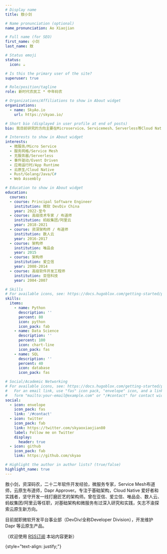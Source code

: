 ```yaml
---
# Display name
title: 敖小剑

# Name pronunciation (optional)
name_pronunciation: Ao Xiaojian

# Full name (for SEO)
first_name: 小剑
last_name: 敖

# Status emoji
status:
  icon: ☕️

# Is this the primary user of the site?
superuser: true

# Role/position/tagline
role: 新时代农民工 * 中年码农

# Organizations/Affiliations to show in About widget
organizations:
  - name: SkyAo.io
    url: https://skyao.io/

# Short bio (displayed in user profile at end of posts)
bio: 我目前研究的方向主要在Microservice、Servicemesh、Serverless等Cloud Native相关的领域，全职从事Dapr开发，欢迎交流和指导。

# Interests to show in About widget
interests:
  - 微服务/Micro Service
  - 服务网格/Service Mesh
  - 无服务器/Serverless
  - 事件驱动/Event Driven
  - 应用运行时/App Runtime
  - 云原生/Cloud Native
  - Rust/Golang/Java/C#
  - Web Assembly

# Education to show in About widget
education:
  courses:
  - course: Principal Software Engineer
    institution: 微软 DevDiv China
    year: 2022-至今
  - course: 高级技术专家 / 布道师
    institution: 蚂蚁集团/阿里云
    year: 2018-2021
  - course: 资深架构师 / 布道师
    institution: 数人云
    year: 2016-2017
  - course: 架构师
    institution: 唯品会
    year: 2015
  - course: 架构师
    institution: 爱立信
    year: 2008-2014
  - course: 高级软件开发工程师
    institution: 亚信科技
    year: 2004-2007

# Skills
# For available icons, see: https://docs.hugoblox.com/getting-started/page-builder/#icons
skills:
  items:
    - name: Python
      description: ''
      percent: 80
      icon: python
      icon_pack: fab
    - name: Data Science
      description: ''
      percent: 100
      icon: chart-line
      icon_pack: fas
    - name: SQL
      description: ''
      percent: 40
      icon: database
      icon_pack: fas

# Social/Academic Networking
# For available icons, see: https://docs.hugoblox.com/getting-started/page-builder/#icons
#   For an email link, use "fas" icon pack, "envelope" icon, and a link in the
#   form "mailto:your-email@example.com" or "/#contact" for contact widget.
social:
  - icon: envelope
    icon_pack: fas
    link: '/#contact'
  - icon: twitter
    icon_pack: fab
    link: https://twitter.com/skyaoxiaojian80
    label: Follow me on Twitter
    display:
      header: true
  - icon: github
    icon_pack: fab
    link: https://github.com/skyao

# Highlight the author in author lists? (true/false)
highlight_name: true
---
```


敖小剑，资深码农，二十二年软件开发经验，微服务专家，Service Mesh布道师，云原生布道师，Dapr Approver。专注于基础架构，Cloud Native 爱好者和实践者，坚守开发一线打磨匠艺的架构师。曾在亚信、爱立信、唯品会、数人云、蚂蚁集团/阿里云等任职，对基础架构和微服务有过深入研究和实践，矢志不渝探索云原生新方向。

目前就职微软开发平台事业部（DevDiv/全称Developer Division），开发维护 Dapr 等云原生产品。

（欢迎使用  [<i class="fa fa-rss" aria-hidden="true"></i> RSS订阅](https://skyao.io/index.xml) 本站内容更新）

{style="text-align: justify;"}
